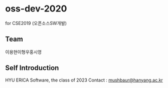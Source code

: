 # oss-dev-2020
for CSE2019 (오픈소스SW개발)

## Team
이용현이형우홍시영

## Self Introduction
HYU ERICA Software, the class of 2023
Contact : <mushbaur@hanyang.ac.kr>
